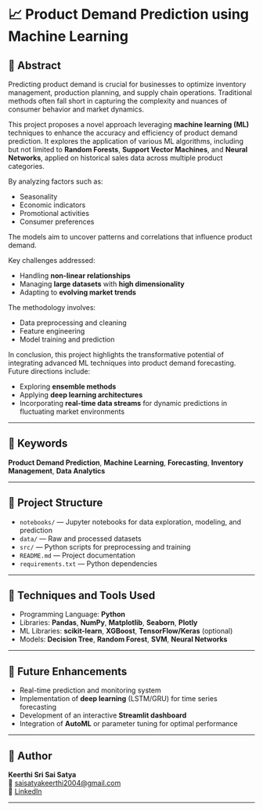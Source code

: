 # 📈 Product Demand Prediction using Machine Learning

## 📝 Abstract

Predicting product demand is crucial for businesses to optimize inventory management, production planning, and supply chain operations. Traditional methods often fall short in capturing the complexity and nuances of consumer behavior and market dynamics.

This project proposes a novel approach leveraging **machine learning (ML)** techniques to enhance the accuracy and efficiency of product demand prediction. It explores the application of various ML algorithms, including but not limited to **Random Forests**, **Support Vector Machines**, and **Neural Networks**, applied on historical sales data across multiple product categories.

By analyzing factors such as:
- Seasonality  
- Economic indicators  
- Promotional activities  
- Consumer preferences  

The models aim to uncover patterns and correlations that influence product demand.

Key challenges addressed:
- Handling **non-linear relationships**  
- Managing **large datasets** with **high dimensionality**  
- Adapting to **evolving market trends**  

The methodology involves:
- Data preprocessing and cleaning  
- Feature engineering  
- Model training and prediction  

In conclusion, this project highlights the transformative potential of integrating advanced ML techniques into product demand forecasting. Future directions include:
- Exploring **ensemble methods**
- Applying **deep learning architectures**
- Incorporating **real-time data streams** for dynamic predictions in fluctuating market environments

---

## 🔑 Keywords

**Product Demand Prediction**, **Machine Learning**, **Forecasting**, **Inventory Management**, **Data Analytics**

---

## 📌 Project Structure

- `notebooks/` — Jupyter notebooks for data exploration, modeling, and prediction
- `data/` — Raw and processed datasets
- `src/` — Python scripts for preprocessing and training
- `README.md` — Project documentation
- `requirements.txt` — Python dependencies

---

## 🚀 Techniques and Tools Used

- Programming Language: **Python**
- Libraries: **Pandas**, **NumPy**, **Matplotlib**, **Seaborn**, **Plotly**
- ML Libraries: **scikit-learn**, **XGBoost**, **TensorFlow/Keras** (optional)
- Models: **Decision Tree**, **Random Forest**, **SVM**, **Neural Networks**

---

## 🧠 Future Enhancements

- Real-time prediction and monitoring system
- Implementation of **deep learning** (LSTM/GRU) for time series forecasting
- Development of an interactive **Streamlit dashboard**
- Integration of **AutoML** or parameter tuning for optimal performance

---

## 👤 Author

**Keerthi Sri Sai Satya**  
📧 saisatyakeerthi2004@gmail.com  
🔗 [LinkedIn](https://www.linkedin.com/in/keerthi-sri-sai-satya-55603b258)

---

